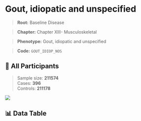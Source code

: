 # Gout, idiopatic and unspecified

> **Root:** Baseline Disease  

> **Chapter:** Chapter XIII- Musculoskeletal  

> **Phenotype:** Gout, idiopatic and unspecified  

> **Code:** `GOUT_IDIOP_NOS`

## 🧪 All Participants  
> Sample size: **211574**  
> Cases: **396**  
> Controls: **211178**
<img src="/Sensitive/Figures/ALL/Baseline/GOUT_IDIOP_NOS.png"/>

## 📊 Data Table
<CsvTableMRF src="/Sensitive/Data/ALL/Baseline/LG_GOUT_IDIOP_NOS.csv"/>

